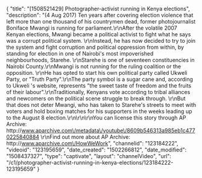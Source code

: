 {
    "title": "[1508521429] Photographer-activist running in Kenya elections",
    "description": "(4 Aug 2017) Ten years after covering election violence that left more than one thousand of his countrymen dead, former photojournalist Boniface Mwangi is running for parliament.\r\nAfter the volatile 2007 Kenyan elections, Mwangi became a political activist to fight what he says was a corrupt political system. \r\nInstead, he has now decided to try to join the system and fight corruption and political oppression from within, by standing for election in one of Nairobi's most impoverished neighbourhoods, Starehe. \r\nStarehe is one of seventeen constituencies in Nairobi County.\r\nMwangi is not running for the ruling coalition or the opposition. \r\nHe has opted to start his own political party called Ukweli Party, or \"Truth Party\".\r\nThe party symbol is a sugar cane and, according to Ukweli 's website, represents \"the sweet taste of freedom and the fruits of their labour\".\r\nTraditionally, Kenyans vote according to tribal alliances and newcomers on the political scene struggle to break through. \r\nBut that does not deter Mwangi, who has taken to Starehe's streets to meet with voters and hold boxing matches for his supporters in the weeks leading up to the August 8 election.\r\n\r\n\r\nYou can license this story through AP Archive: http:\/\/www.aparchive.com\/metadata\/youtube\/8609b546313a985eb1c4770225840884 \r\nFind out more about AP Archive: http:\/\/www.aparchive.com\/HowWeWork",
    "channelid": "123184222",
    "videoid": "123195659",
    "date_created": "1502266812",
    "date_modified": "1508437327",
    "type": "captivate",
    "layout": "channelVideo",
    "url": "\/c1\/photographer-activist-running-in-kenya-elections\/123184222-123195659"
}